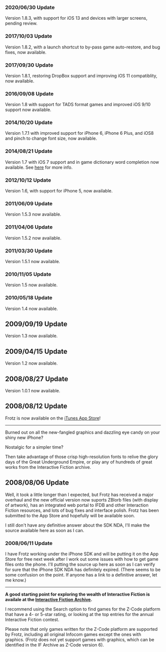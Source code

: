 ### 2020/06/30 Update ###

Version 1.8.3, with support for iOS 13 and devices with larger screens, pending review.

### 2017/10/03 Update ###

Version 1.8.2, with a launch shortcut to by-pass game auto-restore, and bug fixes, now available.

### 2017/09/30 Update ###

Version 1.8.1, restoring DropBox support and improving iOS 11 compatiblity, now available.

### 2016/09/08 Update ###

Version 1.8 with support for TADS format games and improved iOS 9/10 support now available.

### 2014/10/20 Update ###

Version 1.7.1 with improved support for iPhone 6, iPhone 6 Plus, and iOS8 and pinch to change font size, now available.

### 2014/08/21  Update ###

Version 1.7 with iOS 7 support and in game dictionary word completion now available. See  [here](http://code.google.com/p/iphonefrotz/wiki/FrotzMain) for more info.

### 2012/10/12 Update ###

Version 1.6, with support for iPhone 5, now available.

### 2011/06/09 Update ###

Version 1.5.3 now available.

### 2011/04/06 Update ###

Version 1.5.2 now available.

### 2011/03/30 Update ###

Version 1.5.1 now available.

### 2010/11/05 Update ###

Version 1.5 now available.

### 2010/05/18 Update ###

Version 1.4 now available.

## 2009/09/19 Update ##

Version 1.3 now available.

## 2009/04/15 Update ##

Version 1.2 now available.

## 2008/08/27 Update ##

Version 1.0.1 now available.

## 2008/08/12 Update ##

Frotz is now available on the [iTunes App Store](http://phobos.apple.com/WebObjects/MZStore.woa/wa/viewSoftware?id=287653015&mt=8)!


---


Burned out on all the new-fangled graphics and dazzling eye candy on your shiny new iPhone?

Nostalgic for a simpler time?

Then take advantage of those crisp high-resolution fonts to relive the glory days of the Great Underground Empire, or play any of hundreds of great works from the Interactive Fiction archive.

## 2008/08/06 Update ##

Well, it took a little longer than I expected, but Frotz has received a major overhaul and the new official version now suports ZBlorb files (with display of artwork), has an integrated web portal to IFDB and other Interaction Fiction resources, and lots of bug fixes and interface polish.  Frotz has been submitted to the App Store and hopefully will be available soon.

I still don't have any definitive answer about the SDK NDA, I'll make the source available here as soon as I can.

### 2008/06/11 Update ###

I have Frotz working under the iPhone SDK and will be putting it on the App Store for free next week after I work out some issues with how to get game files onto the phone.  I'll putting the source up here as soon as I can verify for sure that the iPhone SDK NDA has definitely expired.  (There seems to be some confusion on the point.  If anyone has a link to a definitive answer, let me know.)


---



**A good starting point for exploring the wealth of Interactive Fiction is availale at the  [Interactive Fiction Archive](http://wurb.com:80/if/platform/1).**

I recommend using the Search option to find games for the Z-Code platform that have a 4- or 5-star rating, or looking at the top entries for the annual Interactive Fiction contest.

Please note that only games written for the Z-Code platform are supported by Frotz, including all original Infocom games except the ones with graphics.   (Frotz does not yet support games with graphics, which can be identified in the IF Archive as Z-Code version 6).



